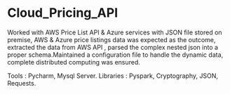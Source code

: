 # Cloud_Pricing_API

Worked with AWS Price List API & Azure services with JSON file stored on premise, AWS & Azure price listings data was expected as the outcome, extracted the data from AWS API , parsed the complex nested json into a proper schema.Maintained a configuration file to handle the dynamic data, complete distributed computing was ensured.

Tools : Pycharm, Mysql Server.
Libraries : Pyspark, Cryptography, JSON, Requests.
